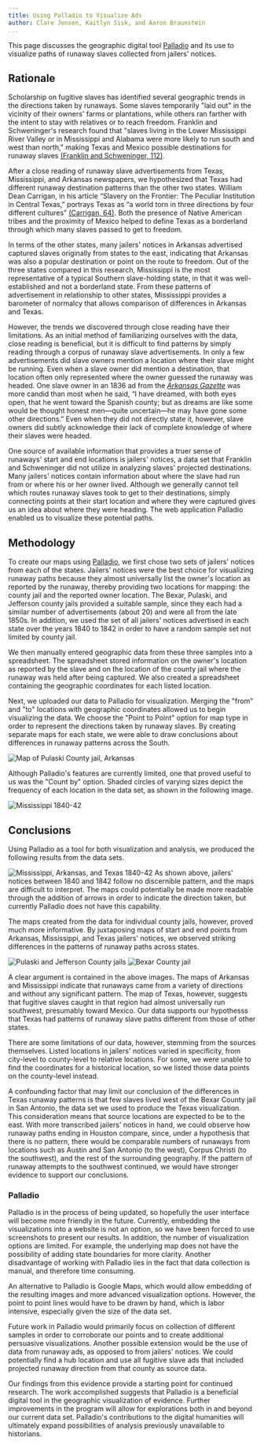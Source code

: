 ```yaml
---
title: Using Palladio to Visualize Ads
author: Clare Jensen, Kaitlyn Sisk, and Aaron Braunstein
...
```


This page discusses the geographic digital tool [Palladio](http://palladio.designhumanities.org/) and its use to visualize paths of runaway slaves collected from jailers' notices.

## Rationale

Scholarship on fugitive slaves has identified several geographic trends in the directions taken by runaways. Some slaves temporarily "laid out" in the vicinity of their owners' farms or plantations, while others ran farther with the intent to stay with relatives or to reach freedom. Franklin and Schweninger's research found that "slaves living in the Lower Mississippi River Valley or in Mississippi and Alabama were more likely to run south and west than north," making Texas and Mexico possible destinations for runaway slaves [(Franklin and Schweninger, 112)](index.html#bibliography).

After a close reading of runaway slave advertisements from Texas, Mississippi, and Arkansas newspapers, we hypothesized that Texas had different runaway destination patterns than the other two states. William Dean Carrigan, in his article “Slavery on the Frontier: The Peculiar Institution in Central Texas,” portrays Texas as “a world torn in three directions by four different cultures” [(Carrigan, 64)](index.html#bibliography). Both the presence of Native American tribes and the proximity of Mexico helped to define Texas as a borderland through which many slaves passed to get to freedom.

In terms of the other states, many jailers' notices in Arkansas advertised captured slaves originally from states to the east, indicating that Arkansas was also a popular destination or point on the route to freedom. Out of the three states compared in this research, Mississippi is the most representative of a typical Southern slave-holding state, in that it was well-established and not a borderland state. From these patterns of advertisement in relationship to other states, Mississippi provides a barometer of normalcy that allows comparison of differences in Arkansas and Texas.

However, the trends we discovered through close reading have their limitations. As an initial method of familiarizing ourselves with the data, close reading is beneficial, but it is difficult to find patterns by simply reading through a corpus of runaway slave advertisements. In only a few advertisements did slave owners mention a location where their slave might be running. Even when a slave owner did mention a destination, that location often only represented where the owner guessed the runaway was headed. One slave owner in an 1836 ad from the [*Arkansas Gazette*](http://aquila.usm.edu/drs/4/) was more candid than most when he said, “I have dreamed, with both eyes open, that he went toward the Spanish county; but as dreams are like some would be thought honest men―quite uncertain―he may have gone some other directions.” Even when they did not directly state it, however, slave owners did subtly acknowledge their lack of complete knowledge of where their slaves were headed.

One source of available information that provides a truer sense of runaways' start and end locations is jailers' notices, a data set that Franklin and Schweninger did not utilize in analyzing slaves' projected destinations. Many jailers' notices contain information about where the slave had run from or where his or her owner lived. Although we generally cannot tell which routes runaway slaves took to get to their destinations, simply connecting points at their start location and where they were captured gives us an idea about where they were heading. The web application Palladio enabled us to visualize these potential paths.

## Methodology

To create our maps using [Palladio](http://palladio.designhumanities.org/), we first chose two sets of jailers' notices from each of the states. Jailers' notices were the best choice for visualizing runaway paths because they almost universally list the owner's location as reported by the runaway, thereby providing two locations for mapping: the county jail and the reported owner location. The Bexar, Pulaski, and Jefferson county jails provided a suitable sample, since they each had a similar number of advertisements (about 20) and were all from the late 1850s. In addition, we used the set of all jailers' notices advertised in each state over the years 1840 to 1842 in order to have a random sample set not limited by county jail.

We then manually entered geographic data from these three samples into a spreadsheet. The spreadsheet stored information on the owner's location as reported by the slave and on the location of the county jail where the runaway was held after being captured. We also created a spreadsheet containing the geographic coordinates for each listed location.

Next, we uploaded our data to Palladio for visualization. Merging the "from" and "to" locations with geographic coordinates allowed us to begin visualizing the data. We choose the "Point to Point" option for map type in order to represent the directions taken by runaway slaves. By creating separate maps for each state, we were able to draw conclusions about differences in runaway patterns across the South.

![Map of Pulaski County jail, Arkansas](https://cloud.githubusercontent.com/assets/6454900/2766643/e871eaa8-ca30-11e3-8853-936d62fe1f01.jpg)

Although Palladio's features are currently limited, one that proved useful to us was the "Count by" option. Shaded circles of varying sizes depict the frequency of each location in the data set, as shown in the following image.

![Mississippi 1840-42](https://cloud.githubusercontent.com/assets/6454900/2766742/cc5567d6-ca31-11e3-8525-8823466e84af.jpg)


## Conclusions

Using Palladio as a tool for both visualization and analysis, we produced the following results from the data sets.

![Mississippi, Arkansas, and Texas 1840-42](https://cloud.githubusercontent.com/assets/6454900/2766948/9ab9b752-ca33-11e3-94e9-59855642eb2b.jpg)
As shown above, jailers' notices between 1840 and 1842 follow no discernible pattern, and the maps are difficult to interpret. The maps could potentially be made more readable through the addition of arrows in order to indicate the direction taken, but currently Palladio does not have this capability.

The maps created from the data for individual county jails, however, proved much more informative. By juxtaposing maps of start and end points from Arkansas, Mississippi, and Texas jailers' notices, we observed striking differences in the patterns of runaway paths across states.

![Pulaski and Jefferson County jails](https://cloud.githubusercontent.com/assets/6454900/2784131/4c745700-cb37-11e3-9929-5d9ce92b0cbd.jpg)
![Bexar County jail](https://cloud.githubusercontent.com/assets/6454900/2773145/88e008b2-ca90-11e3-9880-0e886e2aba3e.jpg)

A clear argument is contained in the above images. The maps of Arkansas and Mississippi indicate that runaways came from a variety of directions and without any significant pattern. The map of Texas, however, suggests that fugitive slaves caught in that region had almost universally run southwest, presumably toward Mexico. Our data supports our hypothesss that Texas had patterns of runaway slave paths different from those of other states.

There are some limitations of our data, however, stemming from the sources themselves. Listed locations in jailers' notices varied in specificity, from city-level to county-level to relative locations. For some, we were unable to find the coordinates for a historical location, so we listed those data points on the county-level instead.

A confounding factor that may limit our conclusion of the differences in Texas runaway patterns is that few slaves lived west of the Bexar County jail in San Antonio, the data set we used to produce the Texas visualization. This consideration means that source locations are expected to be to the east. With more transcribed jailers' notices in hand, we could observe how runaway paths ending in Houston compare, since, under a hypothesis that there is no pattern, there would be comparable numbers of runaways from locations such as Austin and San Antonio (to the west), Corpus Christi (to the southwest), and the rest of the surrounding geography. If the pattern of runaway attempts to the southwest continued, we would have stronger evidence to support our conclusions.

### Palladio

Palladio is in the process of being updated, so hopefully the user interface will become more friendly in the future. Currently, embedding the visualizations into a website is not an option, so we have been forced to use screenshots to present our results. In addition, the number of visualization options are limited. For example, the underlying map does not have the possibility of adding state boundaries for more clarity. Another disadvantage of working with Palladio lies in the fact that data collection is manual, and therefore time consuming.

An alternative to Palladio is Google Maps, which would allow embedding of the resulting images and more advanced visualization options. However, the point to point lines would have to be drawn by hand, which is labor intensive, especially given the size of the data set.

Future work in Palladio would primarily focus on collection of different samples in order to corroborate our points and to create additional persuasive visualizations. Another possible extension would be the use of data from runaway ads, as opposed to from jailers' notices. We could potentially find a hub location and use all fugitive slave ads that included projected runaway direction from that county as source data.

Our findings from this evidence provide a starting point for continued research. The work accomplished suggests that Palladio is a beneficial digital tool in the geographic visualization of evidence. Further improvements in the program will allow for explorations both in and beyond our current data set. Palladio's contributions to the digital humanities will ultimately expand possibilities of analysis previously unavailable to historians.
